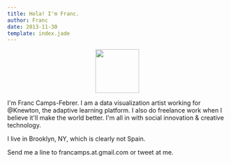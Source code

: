```yaml
---
title: Hola! I'm Franc.
author: Franc
date: 2013-11-30
template: index.jade
---
```


<div style="text-align: center"><img width="100px" height="100px" style="width: 100px !important; display: inline; margin: 0 auto" src="/css/images/thisguy.gif"/></div> 

I'm Franc Camps-Febrer. I am a data visualization artist working for @Knewton, the adaptive learning platform. I also do freelance work when I believe it'll make the world better. I'm all in with social innovation & creative technology. 

I live in Brooklyn, NY, which is clearly not Spain. 

Send me a line to francamps.at.gmail.com or tweet at me.

<script>
  (function(i,s,o,g,r,a,m){i['GoogleAnalyticsObject']=r;i[r]=i[r]||function(){
  (i[r].q=i[r].q||[]).push(arguments)},i[r].l=1*new Date();a=s.createElement(o),
  m=s.getElementsByTagName(o)[0];a.async=1;a.src=g;m.parentNode.insertBefore(a,m)
  })(window,document,'script','//www.google-analytics.com/analytics.js','ga');

  ga('create', 'UA-36910924-1', 'auto');
  ga('send', 'pageview');

</script>